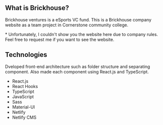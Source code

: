 ## What is Brickhouse?

Brickhouse ventures is a eSports VC fund. This is a Brickhouse company website as a team project in Cornerstone community college.

\* Unfortunately, I couldn't show you the website here due to company rules. Feel free to request me if you want to see the website.

## Technologies

Dveloped front-end architecture such as folder structure and separating component. Also made each component using React.js and TypeScript.

- React.js
- React Hooks
- TypeScript
- JavaScript
- Sass
- Material-UI
- Netlify
- Netlify CMS
